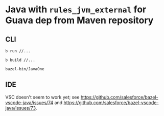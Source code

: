 # Java with `rules_jvm_external` for Guava dep from Maven repository

## CLI

    b run //...

    b build //...

    bazel-bin/JavaOne

## IDE

VSC doesn't seem to work yet; see
https://github.com/salesforce/bazel-vscode-java/issues/74 and
https://github.com/salesforce/bazel-vscode-java/issues/73.
